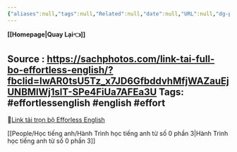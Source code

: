 ```yaml
---
{"aliases":null,"tags":null,"Related":null,"date":null,"URL":null,"dg-publish":true,"image":null,"permalink":"/People/Học tiếng anh/Học tiếng anh với effortless/","dgPassFrontmatter":true,"noteIcon":"2","created":"2024-02-29T09:58:29.949+07:00","updated":"2024-01-31T09:58:42.000+07:00"}
---
```



**[[Homepage\|Quay Lại👈]]**

Source : https://sachphotos.com/link-tai-full-bo-effortless-english/?fbclid=IwAR0tsU5Tz_x7JD6GfbddvhMfjWAZauEjUNBMlWj1slT-SPe4FiUa7AFEa3U
Tags: #effortlessenglish #english #effort 
---


📕[Link tải trọn bộ Efforless English](https://sachphotos.com/link-tai-full-bo-effortless-english/?fbclid=IwAR0tsU5Tz_x7JD6GfbddvhMfjWAZauEjUNBMlWj1slT-SPe4FiUa7AFEa3U)

[[People/Học tiếng anh/Hành Trình học tiếng anh từ số 0 phần 3\|Hành Trình học tiếng anh từ số 0 phần 3]]
